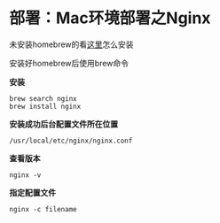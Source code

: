 # 部署：Mac环境部署之Nginx

未安装homebrew的看[这里](deploy_mac_7_homebrew.md)怎么安装

安装好homebrew后使用brew命令

**安装**

	brew search nginx
	brew install nginx

**安装成功后台配置文件所在位置**

	/usr/local/etc/nginx/nginx.conf

**查看版本**

	nginx -v

**指定配置文件**

	nginx -c filename
